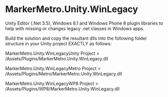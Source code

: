 MarkerMetro.Unity.WinLegacy
==============================

Unity Editor (.Net 3.5), Windows 8.1 and Windows Phone 8 plugin libraries to help with missing or changes legacy .net classes in Windows apps. 

Build the solution and copy the resultant dlls into the following folder structure in your Unity project EXACTLY as follows:

MarkerMetro.Unity.WinLegacyUnity Project > /Assets/Plugins/MarkerMetro.Unity.WinLegacy.dll

MarkerMetro.Unity.WinLegacyMetro Project > /Assets/Plugins/Metro/MarkerMetro.Unity.WinLegacy.dll

MarkerMetro.Unity.WinLegacyWP8 Project > /Assets/Plugins/WP8/MarkerMetro.Unity.WinLegacy.dll


